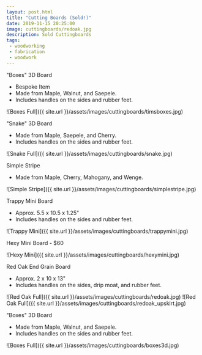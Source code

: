 ```yaml
---
layout: post.html
title: "Cutting Boards (Sold!)"
date: 2019-11-15 20:25:00
image: cuttingboards/redoak.jpg
description: Sold Cuttingboards
tags:
 - woodworking
 - fabrication
 - woodwork
---
```


"Boxes" 3D Board 
- Bespoke Item
- Made from Maple, Walnut, and Saepele.
- Includes handles on the sides and rubber feet.

![Boxes Full]({{ site.url }}/assets/images/cuttingboards/timsboxes.jpg)

"Snake" 3D Board
- Made from Maple, Saepele, and Cherry.
- Includes handles on the sides and rubber feet.

![Snake Full]({{ site.url }}/assets/images/cuttingboards/snake.jpg)

Simple Stripe
- Made from Maple, Cherry, Mahogany, and Wenge.

![Simple Stripe]({{ site.url }}/assets/images/cuttingboards/simplestripe.jpg)

Trappy Mini Board
- Approx. 5.5 x 10.5 x 1.25"
- Includes handles on the sides and rubber feet.

![Trappy Mini]({{ site.url }}/assets/images/cuttingboards/trappymini.jpg)

Hexy Mini Board - $60

![Hexy Mini]({{ site.url }}/assets/images/cuttingboards/hexymini.jpg)

Red Oak End Grain Board
- Approx. 2 x 10 x 13"
- Includes handles on the sides, drip moat, and rubber feet.

![Red Oak Full]({{ site.url }}/assets/images/cuttingboards/redoak.jpg)
![Red Oak Full]({{ site.url }}/assets/images/cuttingboards/redoak_upskirt.jpg)

"Boxes" 3D Board
- Made from Maple, Walnut, and Saepele.
- Includes handles on the sides and rubber feet.

![Boxes Full]({{ site.url }}/assets/images/cuttingboards/boxes3d.jpg)